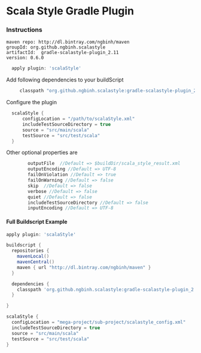 # Scala Style Gradle Plugin

### Instructions

```
maven repo: http://dl.bintray.com/ngbinh/maven
groupId: org.github.ngbinh.scalastyle
artifactId:  gradle-scalastyle-plugin_2.11
version: 0.6.0
```

```groovy
  apply plugin: 'scalaStyle'
```

Add following dependencies to your buildScript

```groovy
     classpath "org.github.ngbinh.scalastyle:gradle-scalastyle-plugin_2.11:0.5.1"
```

Configure the plugin

```groovy
  scalaStyle {
      configLocation = "/path/to/scalaStyle.xml"
      includeTestSourceDirectory = true
      source = "src/main/scala"
      testSource = "src/test/scala"
  }

```

Other optional properties are

```groovy
        outputFile  //Default => $buildDir/scala_style_result.xml
        outputEncoding //Default => UTF-8
        failOnViolation //Default => true
        failOnWarning //Default => false
        skip  //Default => false
        verbose //Default => false
        quiet //Default => false
        includeTestSourceDirectory //Default => false
        inputEncoding //Default => UTF-8
```

#### Full Buildscript Example
```groovy
apply plugin: 'scalaStyle'

buildscript {
  repositories {
    mavenLocal()
    mavenCentral()
    maven { url "http://dl.bintray.com/ngbinh/maven" }
  }

  dependencies {
    classpath 'org.github.ngbinh.scalastyle:gradle-scalastyle-plugin_2.11:0.5.1'
  }

}

scalaStyle {
  configLocation = "mega-project/sub-project/scalastyle_config.xml"
  includeTestSourceDirectory = true
  source = "src/main/scala"
  testSource = "src/test/scala"
}
```
